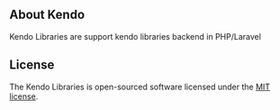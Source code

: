 ## About Kendo

Kendo Libraries are support kendo libraries backend in PHP/Laravel

## License

The Kendo Libraries is open-sourced software licensed under the [MIT license](http://opensource.org/licenses/MIT).
